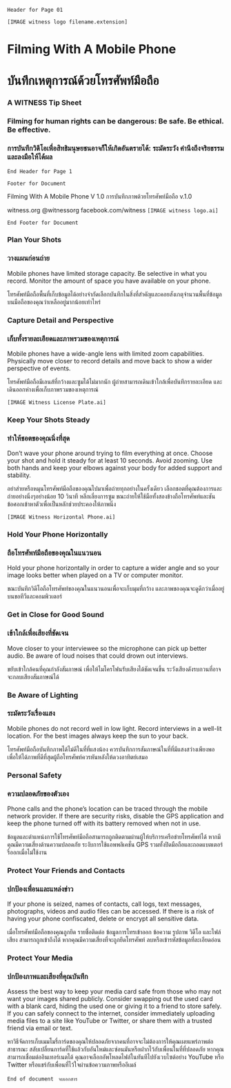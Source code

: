 ```Header for Page 01```

```[IMAGE witness logo filename.extension]```

# Filming With A Mobile Phone
# บันทึกเหตุการณ์ด้วยโทรศัพท์มือถือ
### A WITNESS Tip Sheet
### Filming for human rights can be dangerous: Be safe. Be ethical. Be effective.
### การบันทึกวิดีโอเพื่อสิทธิมนุษยชนอาจก็ให้เกิดอันตรายได้: ระมัดระวัง คำนึงถึงจริยธรรม และลงมือให้ได้ผล
```End Header for Page 1```

``` Footer for Document ```

Filming With A Mobile Phone V 1.0
การบันทึกภาพด้วยโทรศัพท์มือถือ v.1.0

witness.org @witnessorg facebook.com/witness
```[IMAGE witness logo.ai]```

``` End Footer for Document ```

### Plan Your Shots
### วางแผนก่อนถ่าย
Mobile phones have limited storage capacity. Be selective in what you
record. Monitor the amount of space you have available on your phone.

โทรศัพท์มือถือพื้นที่เก็บข้อมูลได้อย่างจำกัดเลือกบันทึกในสิ่งที่สำคัญและคอยสังเกตุจำนวนพื้นที่ข้อมูลบนมือถือของคุณว่าเหลืออยู่มากน้อยเท่าไหร่

### Capture Detail and Perspective
### เก็บทั้งรายละเอียดและภาพรวมของเหตุการณ์
Mobile phones have a wide-angle lens with limited zoom capabilities.
Physically move closer to record details and move back to show a wider
perspective of events.

โทรศัพท์มือถือมีเลนส์ที่กว้างและซูมได้ไม่มากนัก ผู้ถ่ายสามารถเดินเข้าใกล้เพื่อบันทึกรายละเอียด และเดินออกห่างเพื่อเก็บภาพรวมของเหตุการณ์

```[IMAGE Witness License Plate.ai]```

### Keep Your Shots Steady
### ทำให้ชอตของคุณนิ่งที่สุด
Don’t wave your phone around trying to film everything at once. Choose
your shot and hold it steady for at least 10 seconds. Avoid zooming. Use
both hands and keep your elbows against your body for added support and
stability.

อย่าส่ายหรือหมุนโทรศัพท์มือถือของคุณไปมาเพื่อถ่ายทุกอย่างในครั้งเดียว เลือกชอตที่คุณต้องการและถ่ายอย่างนิ่งๆอย่างน้อย 10 วินาที หลีกเลี่ยงการซูม ขณะถ่ายให้ใช้มือทั้งสองข้างถือโทรศัพท์และชันข้อศอกเข้าหาตัวเพื่อเป็นหลักช่วยประคองให้ภาพนิ่ง

```[IMAGE Witness Horizontal Phone.ai]```

### Hold Your Phone Horizontally
### ถือโทรศัพท์มือถือของคุณในแนวนอน
Hold your phone horizontally in order to capture a wider angle and so
your image looks better when played on a TV or computer monitor.

ขณะบันทึกวิดีโอถือโทรศัพท์ของคุณในแนวนอนเพื่อจะเก็บมุมที่กว้าง และภาพของคุณจะดูดีกว่าเมื่ออยู่บนขอทีวีและคอมพิวเตอร์

### Get in Close for Good Sound
### เข้าใกล้เพื่อเสียงที่ชัดเจน
Move closer to your interviewee so the microphone can pick up better
audio. Be aware of loud noises that could drown out interviews.

ขยับเข้าใกล้คนที่คุณกำลังสัมภาษณ์ เพื่อให้ไมโครโฟนรับเสียงได้ชัดเจนขึ้น ระวังเสียงดังรบกวนที่อาจจะกลบเสียงสัมภาษณ์ได้

### Be Aware of Lighting
### ระมัดระวังเรื่องแสง
Mobile phones do not record well in low light. Record interviews in a
well-lit location. For the best images always keep the sun to your back.

โทรศัพท์มือถือบันทึกภาพได้ไม่ดีในที่ที่แสงน้อง ควรบันทึกการสัมภาษณ์ในที่ที่มีแสงสว่างเพียงพอ เพื่อให้ได้ภาพที่ดีที่สุดผู้ถือโทรศัพท์ควรหันหลังให้ดวงอาทิตย์เสมอ

### Personal Safety
### ความปลอดภัยของตัวเอง
Phone calls and the phone’s location can be traced through the mobile
network provider. If there are security risks, disable the GPS
application and keep the phone turned off with its battery removed when
not in use.

ข้อมูลและตำแหน่งการใช้โทรศัพท์มือถือสามารถถูกติดตามผ่านผู้ให้บริการเครือข่ายโทรศัพท์ได้ หากมีคุณมีความเสี่ยงด้านความปลอดภัย ระงับการใช้แอพพลิเคชั่น GPS รวมทั้งปิดมือถือและถอดแบตเตอร์รี่ออกเมื่อไม่ใช้งาน

### Protect Your Friends and Contacts
### ปกป้องเพื่อนและแหล่งข่าว
If your phone is seized, names of contacts, call logs, text messages,
photographs, videos and audio files can be accessed. If there is a risk
of having your phone confiscated, delete or encrypt all sensitive data.

เมื่อโทรศัพท์มือถือของคุณถูกยึด รายชื่อติดต่อ ข้อมูลการโทรเข้าออก ข้อความ รูปถาพ วิดีโอ และไฟล์เสียง สามารถถูกเข้าถึงได้ หากคุณมีความเสี่ยงที่จะถูกยึดโทรศัพท์ ลบหรือเข้ารหัสข้อมูลที่ละเอียดอ่อน

### Protect Your Media
### ปกป้องภาพและเสียงที่คุณบันทึก
Assess the best way to keep your media card safe from those who may not
want your images shared publicly. Consider swapping out the used card
with a blank card, hiding the used one or giving it to a friend to store
safely. If you can safely connect to the internet, consider immediately
uploading media files to a site like YouTube or Twitter, or share them
with a trusted friend via email or text.

หาวิธีจัดการเก็บเมมโมรี่การ์ดของคุณให้ปลอดภัยจากคนที่อาจจะไม่ต้องการให้คุณเผยแพร่ภาพต่อสาธารณะ สลับเปลี่ยนการ์ดที่ใช้แล้วกับอันใหม่และซ่อนมันหรือฝากไว้กับเพื่อนในที่ที่ปลอดภัย หากคุณสามารถเชื่อมต่ออินเทอร์เนตได้ คุณอาจเลือกอัพโหลดไฟล์ในทันทีไปยังเวบไซต์อย่าง YouTube หรือ Twitter หรือแชร์กับเพื่อนที่ไว้ใจผ่านข้อความภาพหรืออีเมล์

```End of document``` ``` จบเอกสาร``` 
